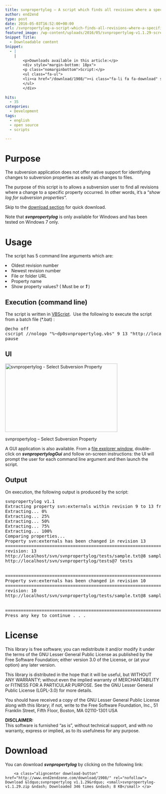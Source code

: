 ```yaml
---
title: svnpropertylog – A script which finds all revisions where a specific subversion property has changed
author: end2end
type: post
date: 2016-05-03T16:52:00+00:00
url: /svnpropertylog-a-script-which-finds-all-revisions-where-a-specific-subversion-property-has-changed/
featured_image: /wp-content/uploads/2016/05/svnpropertylog-v1.1.29-screenshot.png
Snippet Title:
  - Downloadable content
Snippet:
  - |
    |
        <p>Downloads available in this article:</p>
        <div style="margin-bottom: 18px">
        <p class="nomarginbottom">Script:</p>
        <ul class="fa-ul">
        <li><a href="/download/1908/"><i class="fa-li fa fa-download" style="position: inherit;"></i>svnpropertylog (latest version)</a></li>
        </ul>
        </div>
        
hits:
  - 35
categories:
  - Development
tags:
  - english
  - open source
  - scripts

---
```

# <span id="Purpose">Purpose</span>

The subversion application does not offer native support for identifying changes to subversion properties as easily as changes to files.

The purpose of this script is to allows a subversion user to find all revisions where a change to a specific property occurred. In other words, it&#8217;s a &#8220;_show log for subversion properties_&#8220;.<!--more-->

Skip to the [download section][1] for quick download.

<p class="pleasenote" data-pleasenote="true">
  Note that <strong><em>svnpropertylog</em></strong> is only available for Windows and has been tested on Windows 7 only.
</p>

# <span id="Usage">Usage</span>

The script has 5 command line arguments which are:

<li style="text-align: justify;">
  Oldest revision number
</li>
<li style="text-align: justify;">
  Newest revision number
</li>
<li style="text-align: justify;">
  File or folder URL
</li>
<li style="text-align: justify;">
  Property name
</li>
<li style="text-align: justify;">
  Show property values? ( Must be <strong><em></em></strong> or <em><strong>1 </strong></em>)
</li>

## <span id="Execution_command_line">Execution (command line)</span>

The script is written in [VBScript][2].  Use the following to execute the script from a batch file (*.bat) :

<pre class="lang:batch decode:true " title="Windows Batch file">@echo off
cscript //nologo "%~dp0svnpropertylog.vbs" 9 13 "http://localhost/svn/svnpropertylog/tests/folder" "svn:externals" 1
pause
</pre>

## <span id="UI">UI</span>

<div id="attachment_1918" style="width: 373px" class="wp-caption alignnone">
  <a href="http://www.end2endzone.com/wp-content/uploads/2016/05/svnpropertylog-property-sample.png" rel="attachment wp-att-1918"><img aria-describedby="caption-attachment-1918" loading="lazy" class="size-full wp-image-1918" src="http://www.end2endzone.com/wp-content/uploads/2016/05/svnpropertylog-property-sample.png" alt="svnpropertylog - Select Subversion Property" width="363" height="221" srcset="http://www.end2endzone.com/wp-content/uploads/2016/05/svnpropertylog-property-sample.png 363w, http://www.end2endzone.com/wp-content/uploads/2016/05/svnpropertylog-property-sample-150x91.png 150w, http://www.end2endzone.com/wp-content/uploads/2016/05/svnpropertylog-property-sample-300x183.png 300w" sizes="(max-width: 363px) 100vw, 363px" /></a>
  
  <p id="caption-attachment-1918" class="wp-caption-text">
    svnpropertylog &#8211; Select Subversion Property
  </p>
</div>

A GUI application is also available. From a <a href="http://upload.wikimedia.org/wikipedia/en/c/cb/Windows_Explorer_Windows_7.png?download" target="_blank" rel="noopener">file explorer window</a>, double-click on **_svnpropertylogGui_** and follow on-screen instructions: the UI will prompt the user for each command line argument and then launch the script.

## <span id="Output">Output</span>

On execution, the following output is produced by the script:

<pre class="lang:default decode:true" title="Sample execution">svnpropertylog v1.1
Extracting property svn:externals within revision 9 to 13 from http://localhost/svn/svnpropertylog/tests/folder...
Extracting... 0%
Extracting... 25%
Extracting... 50%
Extracting... 75%
Extracting... 100%
Comparing properties...
Property svn:externals has been changed in revision 13
===============================================================================
revision: 13
http://localhost/svn/svnpropertylog/tests/sample.txt@8 sample.txt
http://localhost/svn/svnpropertylog/tests@7 tests


===============================================================================
Property svn:externals has been changed in revision 10
===============================================================================
revision: 10
http://localhost/svn/svnpropertylog/tests/sample.txt@8 sample.txt


===============================================================================
Press any key to continue . . .</pre>

# <span id="License">License</span>

This library is free software; you can redistribute it and/or modify it under the terms of the GNU Lesser General Public License as published by the Free Software Foundation; either version 3.0 of the License, or (at your option) any later version.

This library is distributed in the hope that it will be useful, but WITHOUT ANY WARRANTY; without even the implied warranty of MERCHANTABILITY or FITNESS FOR A PARTICULAR PURPOSE. See the GNU Lesser General Public License (LGPL-3.0) for more details.

You should have received a copy of the GNU Lesser General Public License along with this library; if not, write to the Free Software Foundation, Inc., 51 Franklin Street, Fifth Floor, Boston, MA 02110-1301 USA

**DISCLAIMER:**  
This software is furnished &#8220;as is&#8221;, without technical support, and with no warranty, express or implied, as to its usefulness for any purpose.

# <span id="Download">Download</span>

You can download **_svnpropertylog_** by clicking on the following link:


		<a class="aligncenter download-button" href="http://www.end2endzone.com/download/1908/" rel="nofollow"> Download &ldquo;svnpropertylog v1.1.29&rdquo; <small>svnpropertylog-v1.1.29.zip &ndash; Downloaded 346 times &ndash; 8 KB</small> </a>

 [1]: #Download
 [2]: http://en.wikipedia.org/wiki/VBScript